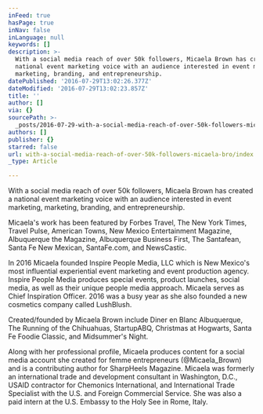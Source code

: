 ```yaml
---
inFeed: true
hasPage: true
inNav: false
inLanguage: null
keywords: []
description: >-
  With a social media reach of over 50k followers, Micaela Brown has created a
  national event marketing voice with an audience interested in event marketing,
  marketing, branding, and entrepreneurship. 
datePublished: '2016-07-29T13:02:26.377Z'
dateModified: '2016-07-29T13:02:23.857Z'
title: ''
author: []
via: {}
sourcePath: >-
  _posts/2016-07-29-with-a-social-media-reach-of-over-50k-followers-micaela-bro.md
authors: []
publisher: {}
starred: false
url: with-a-social-media-reach-of-over-50k-followers-micaela-bro/index.html
_type: Article

---
```

With a social media reach of over 50k followers, Micaela Brown has created a national event marketing voice with an audience interested in event marketing, marketing, branding, and entrepreneurship. 

Micaela's work has been featured by Forbes Travel, The New York Times, Travel Pulse, American Towns, New Mexico Entertainment Magazine, Albuquerque the Magazine, Albuquerque Business First, The Santafean, Santa Fe New Mexican, SantaFe.com, and NewsCastic. 

In 2016 Micaela founded Inspire People Media, LLC which is New Mexico's most influential experiential event marketing and event production agency. Inspire People Media produces special events, product launches, social media, as well as their unique people media approach. Micaela serves as Chief Inspiration Officer. 2016 was a busy year as she also founded a new cosmetics company called LushBlush.

Created/founded by Micaela Brown include Diner en Blanc Albuquerque, The Running of the Chihuahuas, StartupABQ, Christmas at Hogwarts, Santa Fe Foodie Classic, and Midsummer's Night.

Along with her professional profile, Micaela produces content for a social media account she created for femme entrepreneurs (@Micaela\_Brown) and is a contributing author for SharpHeels Magazine. Micaela was formerly an international trade and development consultant in Washington, D.C., USAID contractor for Chemonics International, and International Trade Specialist with the U.S. and Foreign Commercial Service. She was also a paid intern at the U.S. Embassy to the Holy See in Rome, Italy.